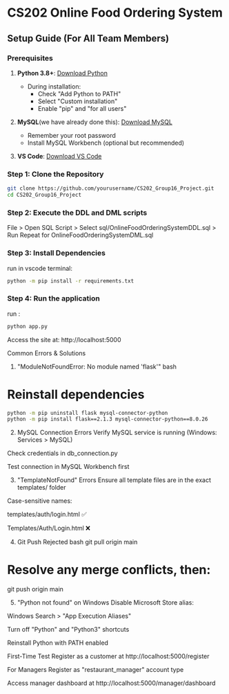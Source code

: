 # CS202 Online Food Ordering System

## Setup Guide (For All Team Members)

### Prerequisites
1. **Python 3.8+**: [Download Python](https://www.python.org/downloads/)
   - During installation:
     - Check "Add Python to PATH"
     - Select "Custom installation"
     - Enable "pip" and "for all users"

2. **MySQL**(we have already done this): [Download MySQL](https://dev.mysql.com/downloads/installer/)
   - Remember your root password
   - Install MySQL Workbench (optional but recommended)

3. **VS Code**: [Download VS Code](https://code.visualstudio.com/)

### Step 1: Clone the Repository
```bash
git clone https://github.com/yourusername/CS202_Group16_Project.git
cd CS202_Group16_Project
```

### Step 2: Execute the DDL and DML scripts 
File > Open SQL Script > Select sql/OnlineFoodOrderingSystemDDL.sql > Run
Repeat for OnlineFoodOrderingSystemDML.sql

### Step 3: Install Dependencies
run in vscode terminal:
```bash
python -m pip install -r requirements.txt
```

### Step 4: Run the application
run :
```bash
python app.py
```
Access the site at: 
http://localhost:5000


Common Errors & Solutions
1. "ModuleNotFoundError: No module named 'flask'"
bash
# Reinstall dependencies
```bash
python -m pip uninstall flask mysql-connector-python
python -m pip install flask==2.1.3 mysql-connector-python==8.0.26
```

2. MySQL Connection Errors
Verify MySQL service is running (Windows: Services > MySQL)

Check credentials in db_connection.py

Test connection in MySQL Workbench first

3. "TemplateNotFound" Errors
Ensure all template files are in the exact templates/ folder

Case-sensitive names:

templates/auth/login.html ✅

Templates/Auth/Login.html ❌

4. Git Push Rejected
bash
git pull origin main
# Resolve any merge conflicts, then:
git push origin main

5. "Python not found" on Windows
Disable Microsoft Store alias:

Windows Search > "App Execution Aliases"

Turn off "Python" and "Python3" shortcuts

Reinstall Python with PATH enabled

First-Time Test
Register as a customer at http://localhost:5000/register

For Managers
Register as "restaurant_manager" account type

Access manager dashboard at http://localhost:5000/manager/dashboard
